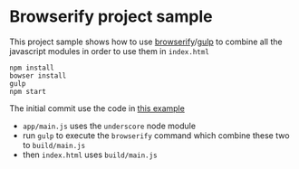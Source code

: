 # Browserify project sample

This project sample shows how to use [browserify](http://browserify.org/)/[gulp](http://gulpjs.com/) to combine all the javascript modules in order to use them in `index.html`

    npm install
    bowser install
    gulp
    npm start

The initial commit use the code in [this example](http://www.sitepoint.com/getting-started-browserify/)
* `app/main.js` uses the `underscore` node module
* run `gulp` to execute the `browserify` command which combine these two to `build/main.js`
* then `index.html`  uses `build/main.js`
